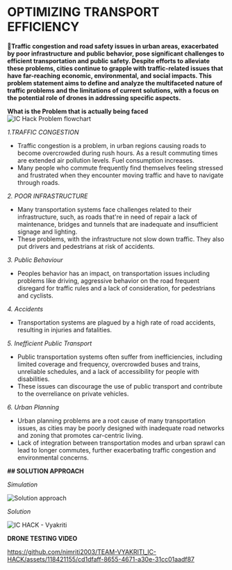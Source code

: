 # OPTIMIZING TRANSPORT EFFICIENCY

**🚦Traffic congestion and road safety issues in urban areas, exacerbated by poor infrastructure and public behavior, pose significant challenges to efficient transportation and public safety. Despite efforts to alleviate these problems, cities continue to grapple with traffic-related issues that have far-reaching economic, environmental, and social impacts. This problem statement aims to define and analyze the multifaceted nature of traffic problems and the limitations of current solutions, with a focus on the potential role of drones in addressing specific aspects.** 

**What is the Problem that is actually being faced**
![IC Hack Problem flowchart](https://github.com/nimriti2003/TEAM-VYAKRITI_IC-HACK/assets/118421155/102dbe83-6554-4792-a921-e0f89804c952)

 *1.TRAFFIC CONGESTION*
 * Traffic congestion is a problem, in urban regions causing roads to become overcrowded during rush hours. As a result commuting times are extended air pollution levels. Fuel consumption increases.
 * Many people who commute frequently find themselves feeling stressed and frustrated when they encounter moving traffic and have to navigate through roads.

 *2. POOR INFRASTRUCTURE*
 * Many transportation systems face challenges related to their infrastructure, such, as roads that're in need of repair a lack of maintenance, bridges and tunnels that are inadequate and insufficient signage and lighting.
 * These problems, with the infrastructure not slow down traffic. They also put drivers and pedestrians at risk of accidents.

 *3. Public Behaviour*
 * Peoples behavior has an impact, on transportation issues including problems like driving, aggressive behavior on the road frequent disregard for traffic rules and a lack of consideration, for pedestrians and cyclists.

 *4. Accidents*
 * Transportation systems are plagued by a high rate of road accidents, resulting in injuries and fatalities.

 *5. Inefficient Public Transport*
 * Public transportation systems often suffer from inefficiencies, including limited coverage and frequency, overcrowded buses and trains, unreliable schedules, and a lack of accessibility for people with disabilities.
 * These issues can discourage the use of public transport and contribute to the overreliance on private vehicles.

 *6. Urban Planning*
 * Urban planning problems are a root cause of many transportation issues, as cities may be poorly designed with inadequate road networks and zoning that promotes car-centric living.
 * Lack of integration between transportation modes and urban sprawl can lead to longer commutes, further exacerbating traffic congestion and environmental concerns.

 **## SOLUTION APPROACH**

 
 *Simulation*
 
 ![Solution approach](https://github.com/nimriti2003/TEAM-VYAKRITI_IC-HACK/assets/118421155/9f01ba2e-a010-4662-9035-024a0765175d)

 
*Solution*

![IC HACK - Vyakriti](https://github.com/nimriti2003/TEAM-VYAKRITI_IC-HACK/assets/118421155/8fff337d-f3e4-4f12-b79c-2a46a8754ce3)

**DRONE TESTING VIDEO**


https://github.com/nimriti2003/TEAM-VYAKRITI_IC-HACK/assets/118421155/cd1dfaff-8655-4671-a30e-31cc01aadf87

